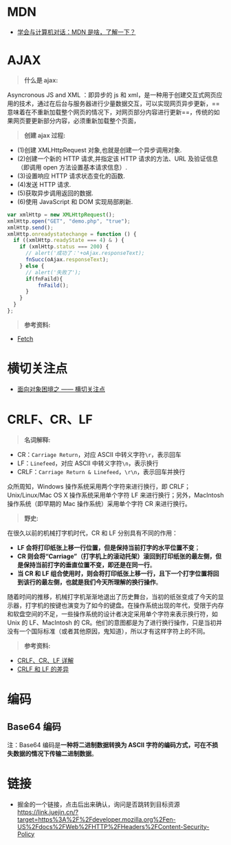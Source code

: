 # MDN

- [学会与计算机对话：MDN 是啥，了解一下？](https://zhuanlan.zhihu.com/p/36156412)

# AJAX

> **什么是 ajax:**

Asyncronous JS and XML ：即异步的 js 和 xml，是一种用于创建交互式网页应用的技术，通过在后台与服务器进行少量数据交互，可以实现网页异步更新，==意味着在不重新加载整个网页的情况下，对网页部分内容进行更新==，传统的如果网页要更新部分内容，必须重新加载整个页面，

> **创建 ajax 过程:**

- (1)创建 XMLHttpRequest 对象,也就是创建一个异步调用对象.
- (2)创建一个新的 HTTP 请求,并指定该 HTTP 请求的方法、URL 及验证信息（即调用 open 方法设置基本请求信息）.
- (3)设置响应 HTTP 请求状态变化的函数.
- (4)发送 HTTP 请求.
- (5)获取异步调用返回的数据.
- (6)使用 JavaScript 和 DOM 实现局部刷新.

```js
var xmlHttp = new XMLHttpRequest();
xmlHttp.open("GET", "demo.php", "true");
xmlHttp.send();
xmlHttp.onreadystatechange = function () {
  if ((xmlHttp.readyState === 4) & ) {
    if (xmlHttp.status === 200) {
      // alert('成功了：'+oAjax.responseText);
      fnSucc(oAjax.responseText);
    } else {
      // alert('失败了');
      if(fnFaild){
          fnFaild();
      }
    }
  }
};
```

> **参考资料:**

- [Fetch](https://www.jianshu.com/p/7762515f8d1a)

# 横切关注点

- [面向对象困境之 —— 横切关注点](https://zhuanlan.zhihu.com/p/76618283)

# CRLF、CR、LF

> **名词解释:**

- CR：`Carriage Return`，对应 ASCII 中转义字符`\r`，表示回车
- LF：`Linefeed`，对应 ASCII 中转义字符`\n`，表示换行
- CRLF：`Carriage Return & Linefeed`，`\r\n`，表示回车并换行

众所周知，Windows 操作系统采用两个字符来进行换行，即 CRLF；Unix/Linux/Mac OS X 操作系统采用单个字符 LF 来进行换行；另外，MacIntosh 操作系统（即早期的 Mac 操作系统）采用单个字符 CR 来进行换行。

> **野史:**

在很久以前的机械打字机时代，CR 和 LF 分别具有不同的作用：

- **LF 会将打印纸张上移一行位置，但是保持当前打字的水平位置不变**；
- **CR 则会将“Carriage”（打字机上的滚动托架）滚回到打印纸张的最左侧，但是保持当前打字的垂直位置不变，即还是在同一行**。
- **当 CR 和 LF 组合使用时，则会将打印纸张上移一行，且下一个打字位置将回到该行的最左侧，也就是我们今天所理解的换行操作**。

随着时间的推移，机械打字机渐渐地退出了历史舞台，当初的纸张变成了今天的显示器，打字机的按键也演变为了如今的键盘。在操作系统出现的年代，受限于内存和软盘空间的不足，一些操作系统的设计者决定采用单个字符来表示换行符，如 Unix 的 LF、MacIntosh 的 CR。他们的意图都是为了进行换行操作，只是当初并没有一个国际标准（或者其他原因，鬼知道），所以才有这样字符上的不同。

> **参考资料:**

- [CRLF、CR、LF 详解](https://www.jianshu.com/p/b03ad01acd69)
- [CRLF 和 LF 的差异](https://zhuanlan.zhihu.com/p/380574688)

# 编码

## Base64 编码

注：Base64 编码是**一种将二进制数据转换为 ASCII 字符的编码方式，可在不损失数据的情况下传输二进制数据**。

# 链接

- 掘金的一个链接，点击后出来确认，询问是否跳转到目标资源
  https://link.juejin.cn/?target=https%3A%2F%2Fdeveloper.mozilla.org%2Fen-US%2Fdocs%2FWeb%2FHTTP%2FHeaders%2FContent-Security-Policy
